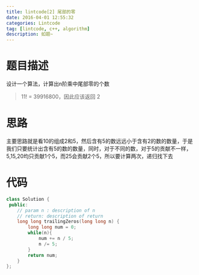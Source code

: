 ```yaml
---
title: lintcode[2] 尾部的零
date: 2016-04-01 12:55:32
categories: Lintcode
tag: [lintcode, c++, algorithm]
description: 如题~
---
```


# 题目描述
设计一个算法，计算出n阶乘中尾部零的个数

> 11! = 39916800，因此应该返回 2


# 思路
主要思路就是看10的组成2和5，然后含有5的数远远小于含有2的数的数量，于是我们只要统计出含有5的数的数量，同时，对于不同的数，对于5的贡献不一样，5,15,20均只贡献1个5，而25会贡献2个5，所以要计算两次，递归找下去

# 代码

```c++
class Solution {
 public:
    // param n : description of n
    // return: description of return 
    long long trailingZeros(long long n) {
        long long num = 0;
        while(n){
            num += n / 5;
            n /= 5;  
        }
        return num;
    }
};
```	